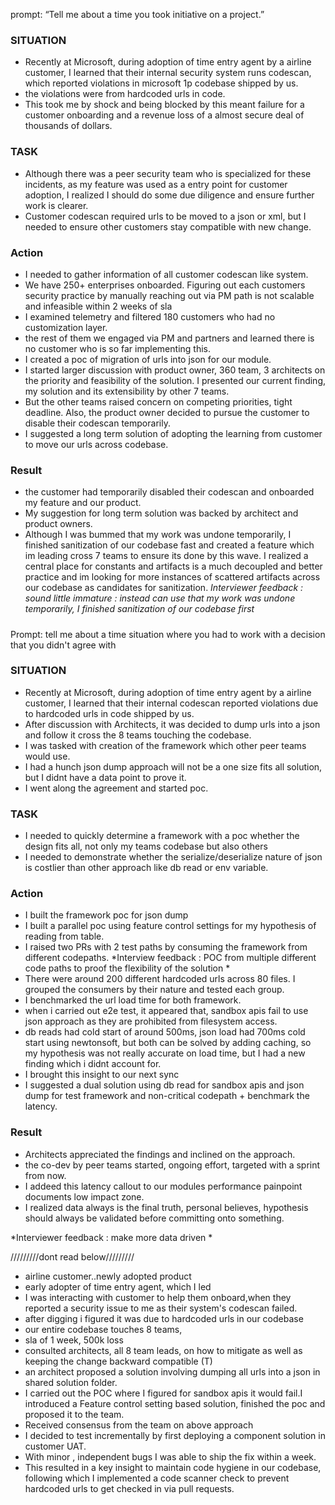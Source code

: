 prompt: “Tell me about a time you took initiative on a project.”

### **SITUATION**

- Recently at Microsoft,  during adoption of time entry agent by a airline customer, I learned that their internal security system runs codescan, which reported violations in microsoft 1p codebase shipped by us. 
- the violations were from hardcoded urls in code.
- This took me by shock and being blocked by this meant failure for a customer onboarding and a revenue loss of a almost secure deal of thousands of dollars.

### **TASK**
- Although there was a peer security team who is specialized for these incidents, as my feature was used as a entry point for customer adoption, I realized I should do some due diligence and ensure further work is clearer.
- Customer codescan required urls to be moved to a json or xml, but I needed to ensure other customers stay compatible with new change.

### **Action**
- I needed to gather information of all customer codescan like system.
- We have 250+ enterprises onboarded. Figuring out each customers security practice by manually reaching out via PM path is not scalable and infeasible within 2 weeks of sla
- I examined telemetry and filtered 180 customers who had no customization layer.
- the rest of them we engaged via PM and partners and learned there is no customer who is so far implementing this.
- I created a poc of migration of urls into json for our module.
- I started larger discussion with product owner, 360 team, 3 architects on the priority and feasibility of the solution. I presented our current finding, my solution and its extensibility by other 7 teams.
- But the other teams raised concern on competing priorities, tight deadline.  Also, the product owner decided to pursue the customer to disable their codescan temporarily.
- I suggested a long term solution of adopting the learning from customer to move our urls across codebase.

### **Result**
- the customer had temporarily disabled their codescan and onboarded my feature and our product.
- My suggestion for long term solution was backed by architect and product owners.
- Although I was bummed that my work was undone temporarily, I finished sanitization of our codebase fast and created a feature which im leading cross  7 teams to ensure its done by this wave.
I realized a central place for constants and artifacts is a much decoupled and better practice and im looking for more instances of scattered artifacts across our codebase as candidates for sanitization.
*Interviewer feedback : sound little immature : instead can use that my work was undone temporarily, I finished sanitization of our codebase first* 

#####
Prompt: tell me about a time situation where you had to work with a decision that you didn't agree with


### **SITUATION**

- Recently at Microsoft,  during adoption of time entry agent by a airline customer, I learned that their internal codescan reported violations due to hardcoded urls in code shipped by us.
- After discussion with Architects, it was decided to dump urls into a json and follow it cross the 8 teams touching the codebase. 
- I was tasked with creation of the framework which other peer teams would use.
- I had a hunch json dump approach will not be a one size fits all solution, but I didnt have a data point to prove it.
- I went along the agreement and started poc.

### **TASK**
- I needed to quickly determine a framework with a poc whether the design fits all, not only my teams codebase but also others
- I needed to demonstrate whether the serialize/deserialize nature of json is costlier than other approach like db read or env variable.

### **Action**
- I built the framework poc for json dump
- I built a parallel poc using feature control settings for my hypothesis of reading from table.
- I raised two PRs with 2 test paths by consuming the framework from different codepaths.
*Interview feedback : POC from multiple different code paths to proof the flexibility of the solution * 
- There were around 200 different hardcoded urls across 80 files. I grouped the consumers by their nature and tested each group.
- I benchmarked the url load time for both framework.
- when i carried out e2e test, it appeared that, sandbox apis fail to use json approach as they are prohibited from filesystem access.
-  db reads had cold start of around 500ms, json load had 700ms cold start using newtonsoft, but both can be solved by adding caching, so my hypothesis was not really accurate on load time, but I had a new finding which i didnt account for.
- I brought this insight to our next sync
- I suggested a dual solution using db read for sandbox apis and json dump for test framework and non-critical codepath + benchmark the latency.

### **Result**
- Architects appreciated the findings and inclined on the approach.
- the co-dev by peer teams started, ongoing effort, targeted with a sprint from now.
- I addeed this latency callout to our modules performance painpoint documents low impact zone.
- I realized data always is the final truth, personal believes, hypothesis should always be validated before committing onto something.


*Interviewer feedback : make more data driven *














/////////dont read below/////////


- airline customer..newly adopted product
- early adopter of time entry agent, which I led
- I was interacting with customer to help them onboard,when  they reported a security issue to me as their system's codescan failed.
- after digging i figured it was due to hardcoded urls in our codebase
- our entire codebase touches 8 teams, 
- sla of 1 week, 500k loss
- consulted architects, all 8 team leads, on how to mitigate as well as keeping the change backward compatible (T)
- an architect proposed a solution involving dumping all urls into a json in shared solution folder.
- I carried out the POC where I figured for sandbox apis it would fail.I introduced a Feature control setting based solution, finished the poc and proposed it to the team.
- Received consensus from the team on above approach
- I decided to test incrementally by first deploying a component solution in customer UAT.
- With minor , independent bugs I was able to ship the fix within a week. 
- This resulted in a key insight to maintain code hygiene in our codebase, following which I implemented a code scanner check to prevent hardcoded urls to get checked in via pull requests.

